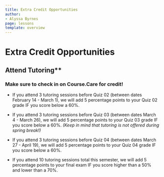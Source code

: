 ```yaml
---
title: Extra Credit Opportunities 
author:
- Alyssa Byrnes
page: lessons
template: overview
---
```


# Extra Credit Opportunities


<!-- 
- [Memory Diagram Guide](/exercises/mem-diag-ec.html) - This will add up to 5 percentage points to your Quiz 02 grade IF you score below a 60%. -->

## Attend Tutoring**  

### Make sure to check in on Course.Care for credit! 

- If you attend 3 tutoring sessions before Quiz 02 (between dates February 14 - March 1), we will add 5 percentage points to your Quiz 02 grade IF you score below a 60%. 

- If you attend 3 tutoring sessions before Quiz 03 (between dates March 4 - March 26), we will add 5 percentage points to your Quiz 03 grade IF you score below a 60%. *(Keep in mind that tutoring is not offered during spring break!)*

- If you attend 3 tutoring sessions before Quiz 04 (between dates March 27 - April 19), we will add 5 percentage points to your Quiz 04 grade IF you score below a 60%. 

- If you attend 10 tutoring sessions total this semester, we will add 5 percentage points to your final exam IF you score higher than a 50% and lower than a 70%.